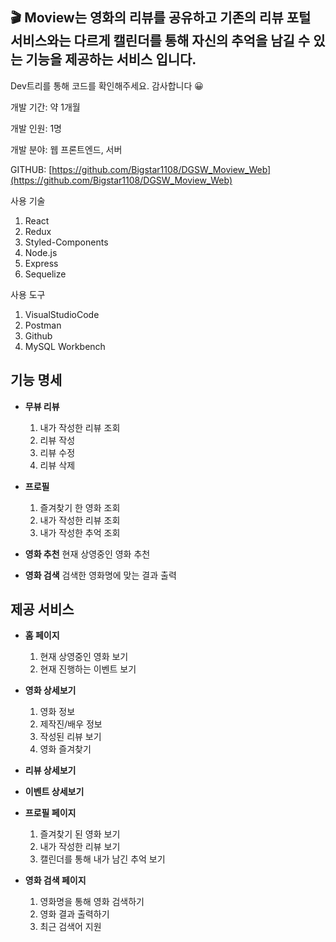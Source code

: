 ## 🎬  Moview는 영화의 리뷰를 공유하고 기존의 리뷰 포털 서비스와는 다르게 캘린더를 통해 자신의 추억을 남길 수 있는 기능을 제공하는 서비스 입니다.

Dev트리를 통해 코드를 확인해주세요. 감사합니다 😀

개발 기간: 약 1개월

개발 인원: 1명

개발 분야: 웹 프론트엔드, 서버

GITHUB: [https://github.com/Bigstar1108/DGSW_Moview_Web](https://github.com/Bigstar1108/DGSW_Moview_Web)

사용 기술

1. React
2. Redux
3. Styled-Components
4. Node.js
5. Express
6. Sequelize

사용 도구

1. VisualStudioCode
2. Postman
3. Github
4. MySQL Workbench

## 기능 명세

- **무뷰 리뷰**
  1. 내가 작성한 리뷰 조회
  2. 리뷰 작성
  3. 리뷰 수정
  4. 리뷰 삭제
  
- **프로필**
  1. 즐겨찾기 한 영화 조회
  2. 내가 작성한 리뷰 조회
  3. 내가 작성한 추억 조회
  
- **영화 추천**
  현재 상영중인 영화 추천
  
- **영화 검색**
  검색한 영화명에 맞는 결과 출력
  
## 제공 서비스

- **홈 페이지**
  1. 현재 상영중인 영화 보기
  2. 현재 진행하는 이벤트 보기

- **영화 상세보기**
  1. 영화 정보
  2. 제작진/배우 정보
  3. 작성된 리뷰 보기
  4. 영화 즐겨찾기
  
- **리뷰 상세보기**

- **이벤트 상세보기**

- **프로필 페이지**
  1. 즐겨찾기 된 영화 보기
  2. 내가 작성한 리뷰 보기
  3. 캘린더를 통해 내가 남긴 추억 보기
  
- **영화 검색 페이지**
  1. 영화명을 통해 영화 검색하기
  2. 영화 결과 출력하기
  3. 최근 검색어 지원
  
